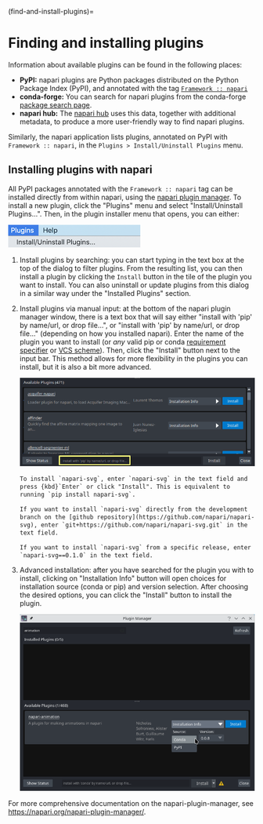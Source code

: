 (find-and-install-plugins)=
# Finding and installing plugins

Information about available plugins can be found in the following places:
- **PyPI:** napari plugins are Python packages distributed on the Python Package Index
  (PyPI), and annotated with the
  tag [`Framework :: napari`](https://pypi.org/search/?q=&o=&c=Framework+%3A%3A+napari) 
- **conda-forge:** You can search for napari plugins from
  the conda-forge [package search page](https://conda-forge.org/packages/).
- **napari hub:** The [napari hub](https://napari-hub.org) uses this data, together with additional
  metadata, to produce a more user-friendly way to find napari plugins.

Similarly, the napari application lists plugins, annotated on PyPI with `Framework :: napari`,
in the `Plugins > Install/Uninstall Plugins` menu.

## Installing plugins with napari

All PyPI packages annotated with the `Framework :: napari` tag can be installed
directly from within napari, using the [napari plugin manager](https://napari.org/napari-plugin-manager/).
To install a new plugin, click the "Plugins" menu and select "Install/Uninstall Plugins...".
Then, in the plugin installer menu that opens, you can either:

![napari viewer's Plugins menu with Install/Uninstall Plugins as the first item.](../../_static/images/plugin-menu.png)

1. Install plugins by searching: you can start typing in the text box at the top of the dialog to filter plugins. From
   the resulting list, you can then install a plugin by clicking the `Install` button in the tile of the plugin you want
   to install. You can also uninstall or update plugins from this dialog in a similar way under the "Installed Plugins"
   section.

2. Install plugins via manual input: at the bottom of the napari plugin manager window, there is a text box that will
   say either "install with 'pip' by name/url, or drop file...", or "install with 'pip' by name/url, or drop file..."
   (depending on how you installed napari). Enter the name of the plugin you want to install (or *any* valid pip or conda
    [requirement specifier](https://pip.pypa.io/en/stable/reference/requirement-specifiers/) or
    [VCS scheme](https://pip.pypa.io/en/stable/topics/vcs-support)). Then, click the "Install" button next to the input
    bar. This method allows for more flexibility in the plugins you can install, but it is also a bit more advanced.

   ![napari viewer's Plugin dialog. At the bottom of the dialog, there is a place to install by name, URL, or dropping in a file.](../../_static/images/plugin-install-dialog.png)

   ```{admonition} Example
   To install `napari-svg`, enter `napari-svg` in the text field and press {kbd}`Enter` or click "Install". This is equivalent to running `pip install napari-svg`.
   ```
   ```{admonition} Example
   If you want to install `napari-svg` directly from the development branch on the [github repository](https://github.com/napari/napari-svg), enter `git+https://github.com/napari/napari-svg.git` in the text field.
   ```
   ```{admonition} Example
   If you want to install `napari-svg` from a specific release, enter `napari-svg==0.1.0` in the text field.
   ```

3. Advanced installation: after you have searched for the plugin you with to install, clicking on "Installation Info"
   button will open choices for installation source (conda or pip) and version selection. After choosing the desired
   options, you can click the "Install" button to install the plugin.

   ![napari plugin manager with the Installation Info button expanded to show conda or pip as installation source.](../../_static/images/plugin-manager.png)

For more comprehensive documentation on the napari-plugin-manager, see https://napari.org/napari-plugin-manager/.